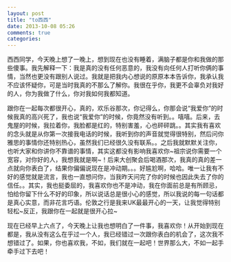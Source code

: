 ```yaml
---
layout: post
title: "to西西"
date: 2013-10-08 05:26
comments: true
categories: 
---
```

西西同学，今天晚上想了一晚上，想到现在也没有睡着，满脑子都是你和我做的那些傻事。我先解释一下：我是真的没有任何恶意的，我没有向任何人打听你俩的事情，当然也更没有跟别人说过。我就是把我内心想说的原原本本告诉你，我承认我不应该怀疑你，可是当时我真的不那么了解你。我很在乎你，我更不会辜负对我好的人，你为我做了什么，你对我如何我都知道。

跟你在一起每次都很开心，真的，欢乐谷那次，你记得么，你那会说“我爱你”的时候我真的高兴死了，我也说“我爱你”的时候，你竟然没有听到。。嘻嘻。后来，去鬼屋的时候，我拉着你，我脸都是红的，特别害羞，心也砰砰跳。。其实我有喜欢的念头就是从你第一次接我电话的时候，我听到你的声音就觉得很特别，然后问你雅思的事情你还特别热心，虽然我们已经很久没有联系。。之后我就默默关注你，也听大家和你讲你不靠谱的事情，其实这都没有影响我喜欢你~祖宗说你需要一个宽容，对你好的人，我想我就是啊~！后来大创聚会后喝酒那次，我真的真的差一点就向你表白了，结果你偏偏说现在是冲动期。。。好尴尬啊，哈哈。唯一让我有不好的感觉就是流言，我也一直想问你，当我昨天问完了你的时候也因此失去了你的信任。。其实，我也挺委屈的，我喜欢你也不是冲动，我在你面前总是有所顾忌，怕给你留下什么不好的印象，所以说话总是很小心的感觉，所以我说的每一句话都是真心实意，而非花言巧语。伦敦之行是我来UK最最开心的一天，让我觉得特别轻松~反正，我跟你在一起就是很开心拉~

现在已经早上六点了，今天晚上让我也想明白了一件事，我喜欢你！从开始到现在都是，我从没有这么在乎过一个人，我已经错过一次跟你表白的机会了，这次我不想错过了。如果，你也喜欢我，不如，我们就在一起吧！世界那么大，不如一起手牵手过下去吧！
